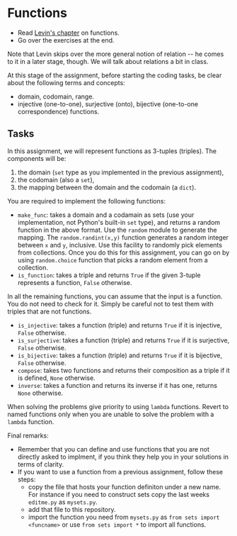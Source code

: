 # Functions 

* Read [Levin's chapter](https://discrete.openmathbooks.org/dmoi4/sec_structures-functions.html) on functions.
* Go over the exercises at the end.

Note that Levin skips over the more general notion of relation -- he comes to it
in a later stage, though. We will talk about relations a bit in class.

At this stage of the assignment, before starting the coding tasks, be clear about the
following terms and concepts:

* domain, codomain, range.
* injective (one-to-one), surjective (onto), bijective (one-to-one
    correspondence) functions.

## Tasks 

In this assignment, we will represent functions as 3-tuples (triples). The components will
be:

1. the domain (`set` type as you implemented in the previous assignment),
1. the codomain (also a `set`),
1. the mapping between the domain and the codomain (a `dict`).

You are required to implement the following functions:

* `make_func`: takes a domain and a codamain as sets (use your implementation, not
 Python's built-in `set` type), and returns a random function in the above
 format. Use the `random` module to generate the mapping. The
 `random.randint(x,y)` function generates a random integer between `x` and `y`,
 inclusive. Use this facility to randomly pick elements from collections. Once
 you do this for this assignment, you can go on by using `random.choice`
 function that picks a random element from a collection.
* `is_function`: takes a triple and returns `True` if the given 3-tuple represents a
 function, `False` otherwise.

In all the remaining functions, you can assume that the input is a function. You
do not need to check for it. Simply be careful not to test them with triples that are not
functions.

* `is_injective`: takes a function (triple) and returns `True` if it is injective, `False`
    otherwise.
* `is_surjective`: takes a function (triple) and returns `True` if it is surjective,
    `False` otherwise.
* `is_bijective`: takes a function (triple) and returns `True` if it is bijective,
    `False` otherwise.
* `compose`: takes two functions and returns their composition as a triple if it is defined,
    `None` otherwise.
* `inverse`: takes a function and returns its inverse if it has one, returns
    `None` otherwise.

When solving the problems give priority to using `lambda` functions. Revert to
named functions only when you are unable to solve the problem with a `lambda`
function.

Final remarks:

* Remember that you can define and use functions that you are not directly
asked to implment, if you think they help you in your solutions in terms of
clarity.
* If you want to use a function from a previous assignment, follow these steps:
    - copy the file that hosts your function definiton under a new name. For
        instance if you need to construct sets copy the last weeks `editme.py`
        as `mysets.py`.
    - add that file to this repository.
    - import the function you need from `mysets.py` as `from sets import
        <funcname>` or use `from sets import *` to import all functions.
